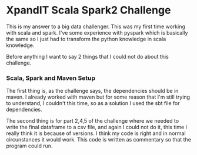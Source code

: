# XpandIT Scala Spark2 Challenge


This is my answer to a big data challenger. This was my first time working with scala and spark. I've some experience with pyspark which is basically the same so I just had to transform the python knowledge in scala knowledge.

Before anything I want to say 2 things that I could not do about this challenge.

### Scala, Spark and Maven Setup

The first thing is, as the challenge says, the dependencies should be in maven. I already worked with maven but for some reason that I'm still trying to understand, I couldn't this time, so as a solution I used the sbt file for dependencies.

The second thing is for part 2,4,5 of the challenge where we needed to write the final dataframe to a csv file, and again I could not do it, this time I really think it is because of versions. I think my code is right and in normal circunstances it would work. This code is written as commentary so that the program could run.
